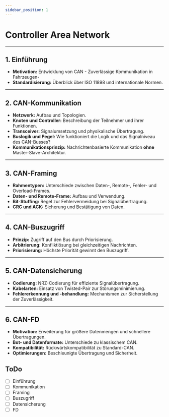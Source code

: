 ```yaml
---
sidebar_position: 1
---
```


# Controller Area Network
---
## 1. Einführung
- **Motivation:** Entwicklung von CAN - Zuverlässige Kommunikation in Fahrzeugen-
- **Standardisierung:** Überblick über ISO 11898 und internationale Normen.
---
## 2. CAN-Kommunikation
- **Netzwerk:** Aufbau und Topologien.
- **Knoten und Controller:** Beschreibung der Teilnehmer und ihrer Funktionen.
- **Transceiver:** Signalumsetzung und physikalische Übertragung.
- **Buslogik und Pegel:** Wie funktioniert die Logik und das Signalniveau des CAN-Busses?
- **Kommunikationsprinzip:** Nachrichtenbasierte Kommunikation **ohne** Master-Slave-Architektur.
---
## 3. CAN-Framing
- **Rahmentypen:** Unterschiede zwischen Daten-, Remote-, Fehler- und Overload-Frames.
- **Daten- und Remote-Frame:** Aufbau und Verwendung.
- **Bit-Stuffing:** Regel zur Fehlervermeidung bei Signalübertragung.
- **CRC und ACK:** Sicherung und Bestätigung von Daten.
---
## 4. CAN-Buszugriff
- **Prinzip:** Zugriff auf den Bus durch Priorisierung.
- **Arbitrierung:** Konfliktlösung bei gleichzeitigen Nachrichten.
- **Priorisierung:** Höchste Priorität gewinnt den Buszugriff.
---
## 5. CAN-Datensicherung
- **Codierung:** NRZ-Codierung für effiziente Signalübertragung.
- **Kabelarten:** Einsatz von Twisted-Pair zur Störungsminimierung.
- **Fehlererkennung und -behandlung:** Mechanismen zur Sicherstellung der Zuverlässigkeit.
---
## 6. CAN-FD
- **Motivation:** Erweiterung für größere Datenmengen und schnellere Übertragungen.
- **Bot- und Datenformate:** Unterschiede zu klassischem CAN.
- **Kompatibilität:** Rückwärtskompatibilität zu Standard-CAN.
- **Optimierungen:** Beschleunigte Übertragung und Sicherheit.


## ToDo

- [ ] Einführung
- [ ] Kommunikation
- [ ] Framing
- [ ] Buszugriff
- [ ] Datensicherung
- [ ] FD